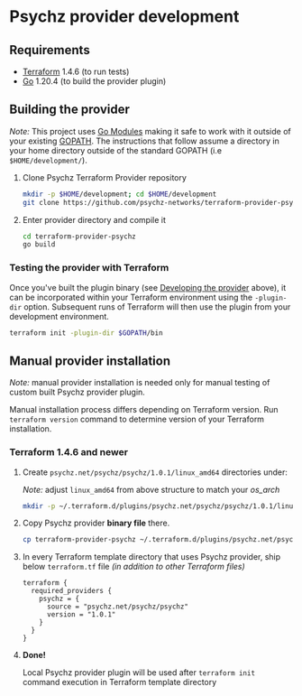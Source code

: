 # Psychz provider development

## Requirements

* [Terraform](https://www.terraform.io/downloads.html) 1.4.6 (to run tests)
* [Go](https://golang.org/doc/install) 1.20.4 (to build the provider plugin)

## Building the provider

*Note:* This project uses [Go Modules](https://blog.golang.org/using-go-modules)
 making it safe to work with it outside of your existing [GOPATH](http://golang.org/doc/code.html#GOPATH).
The instructions that follow assume a directory in your home directory outside of
the standard GOPATH (i.e `$HOME/development/`).

1. Clone Psychz Terraform Provider repository

   ```sh
   mkdir -p $HOME/development; cd $HOME/development 
   git clone https://github.com/psychz-networks/terraform-provider-psychz.git
   ```

2. Enter provider directory and compile it

   ```sh
   cd terraform-provider-psychz
   go build
   ```


### Testing the provider with Terraform

Once you've built the plugin binary (see [Developing the provider](#developing-the-provider) above), it can be incorporated within your Terraform environment using the `-plugin-dir` option. Subsequent runs of Terraform will then use the plugin from your development environment.

```sh
terraform init -plugin-dir $GOPATH/bin
```

## Manual provider installation

*Note:* manual provider installation is needed only for manual testing of custom
built Psychz provider plugin.

Manual installation process differs depending on Terraform version.
Run `terraform version` command to determine version of your Terraform installation.

### Terraform 1.4.6 and newer

1. Create `psychz.net/psychz/psychz/1.0.1/linux_amd64` directories
under:



   *Note:* adjust `linux_amd64` from above structure to match your *os_arch*

   ```sh
   mkdir -p ~/.terraform.d/plugins/psychz.net/psychz/psychz/1.0.1/linux_amd64
   ```

2. Copy Psychz provider **binary file** there.

   ```sh
   cp terraform-provider-psychz ~/.terraform.d/plugins/psychz.net/psychz/psychz/1.0.1/linux_amd64
   ```

3. In every Terraform template directory that uses Psychz provider, ship below
 `terraform.tf` file *(in addition to other Terraform files)*

   ```hcl
   terraform {
     required_providers {
       psychz = {
         source = "psychz.net/psychz/psychz"
         version = "1.0.1"
       }
     }
   }
   ```

4. **Done!**

   Local Psychz provider plugin will be used after `terraform init`
   command execution in Terraform template directory
